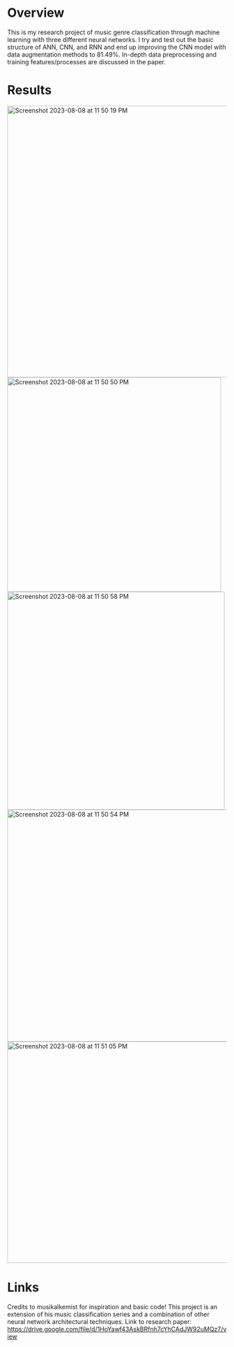 
# Overview
This is my research project of music genre classification through machine learning with three different neural networks. 
I try and test out the basic structure of ANN, CNN, and RNN and end up improving the CNN model with data augmentation methods to 81.49%. 
In-depth data preprocessing and training features/processes are discussed in the paper.

# Results
<img width="622" alt="Screenshot 2023-08-08 at 11 50 19 PM" src="https://github.com/joshkabloomy/music-classification/assets/95896434/19824670-60d4-4cb4-ac03-96c4ad70620b">


<img width="491" alt="Screenshot 2023-08-08 at 11 50 50 PM" src="https://github.com/joshkabloomy/music-classification/assets/95896434/02b894d1-ce6e-4dc8-ad8f-8cd34f3d9f27">

<img width="499" alt="Screenshot 2023-08-08 at 11 50 58 PM" src="https://github.com/joshkabloomy/music-classification/assets/95896434/4a61572d-9d80-4bcf-b596-3634d4a155ad">

<img width="531" alt="Screenshot 2023-08-08 at 11 50 54 PM" src="https://github.com/joshkabloomy/music-classification/assets/95896434/286c7ea4-0de9-4739-93f5-67e4caa41b4b">

<img width="507" alt="Screenshot 2023-08-08 at 11 51 05 PM" src="https://github.com/joshkabloomy/music-classification/assets/95896434/4bb68891-5281-4576-be1a-d7f19dd2a17a">

# Links
Credits to musikalkemist for inspiration and basic code! This project is an extension of his music classification series and a combination of other neural network architectural techniques.
Link to research paper: https://drive.google.com/file/d/1HoYawf43AskBRfnh7cYhCAdJW92uMQz7/view
